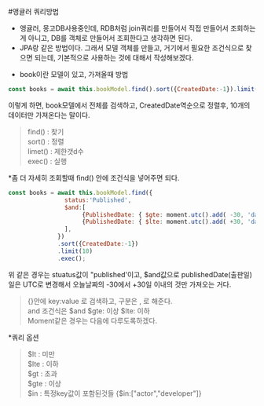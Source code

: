 #앵귤러 쿼리방법
- 앵귤러, 몽고DB사용중인데, RDB처럼 join쿼리를 만들어서 직접 만들어서 조회하는게 아니고, DB를 객체로 만들어서 조회한다고 생각하면 된다.
- JPA랑 같은 방법이다. 그래서 모델 객체를 만들고, 거기에서 필요한 조건식으로 찾으면 되는데, 기본적으로 사용하는 것에 대해서 작성해보겠다.

* book이란 모델이 있고, 가져올때 방법

```JavaScript
const books = await this.bookModel.find().sort({CreatedDate:-1}).limit(10).exec();
```
이렇게 하면, book모델에서 전체를 검색하고, CreatedDate역순으로 정렬후, 10개의 데이터만 가져온다는 말이다.
  > find() : 찾기   
  > sort() : 정렬   
  > limet() : 제한갯d수   
  > exec() : 실행   

*좀 더 자세히 조회할때 find() 안에 조건식을 넣어주면 되다.
```JavaScript
const books = await this.bookModel.find({
                status:'Published',
                $and:[
                     {PublishedDate: { $gte: moment.utc().add( -30, 'day').toDate() } },
                     {PublishedDate: { $lte: moment.utc().add( +30, 'day').toDate() } },
                ],
              })
              .sort({CreatedDate:-1})
              .limit(10)
              .exec();
```
위 같은 경우는 stuatus값이 "published'이고, $and값으로 publishedDate(출판일)일은 UTC로 변경해서 오늘날짜의 -30에서 +30일 이내의 것만 가져오는 거다.
  > {}안에 key:value 로 검색하고, 구분은 , 로 해준다.   
  > and 조건식은 $and 
  > $gte: 이상
  > $lte: 이하   
Moment같은 경우는 다음에 다루도록하겠다.

*쿼리 옵션
  > $lt : 미만   
  > $lte : 이하   
  > $gt : 초과   
  > $gte : 이상   
  > $in : 특정key값이 포함된것들 {$in:["actor","developer"]}
  
